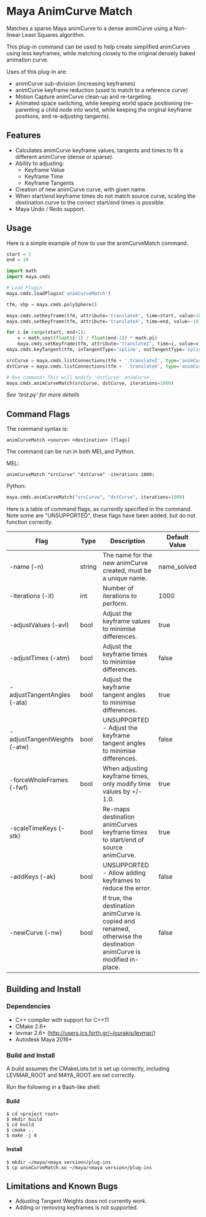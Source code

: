 # Maya AnimCurve Match

Matches a sparse Maya animCurve to a dense animCurve using a Non-linear Least Squares algorithm.

This plug-in command can be used to help create simplified animCurves using less keyframes, while matching closely to the original densely baked animation curve.

Uses of this plug-in are:
- animCurve sub-division (increasing keyframes)
- animCurve keyframe reduction (used to match to a reference curve)
- Motion Capture animCurve clean-up and re-targeting.
- Animated space switching, while keeping world space positioning (re-parenting a child node into world, while keeping the original keyframe positions, and re-adjusting tangents).

## Features

- Calculates animCurve keyframe values, tangents and times to fit a different animCurve (dense or sparse).
- Ability to adjusting:
  - Keyframe Value
  - Keyframe Time
  - Keyframe Tangents
- Creation of new animCurve curve, with given name.
- When start/end keyframe times do not match source curve, scaling the destination curve to the correct start/end times is possible.
- Maya Undo / Redo support.

## Usage

Here is a simple example of how to use the animCurveMatch command.

```python
start = 1
end = 10

import math
import maya.cmds

# Load Plugin
maya.cmds.loadPlugin('animCurveMatch')

tfm, shp = maya.cmds.polySphere()

maya.cmds.setKeyframe(tfm, attribute='translateX', time=start, value=10)
maya.cmds.setKeyframe(tfm, attribute='translateX', time=end, value=-10)

for i in range(start, end+1):
    v = math.cos((float(i-1) / float(end-1)) * math.pi)
    maya.cmds.setKeyframe(tfm, attribute='translateZ', time=i, value=v)
maya.cmds.keyTangent(tfm, inTangentType='spline', outTangentType='spline', time=())

srcCurve = maya.cmds.listConnections(tfm + '.translateZ', type='animCurve')[0]
dstCurve = maya.cmds.listConnections(tfm + '.translateX', type='animCurve')[0]

# Run command! This will modify 'dstCurve' animCurve.
maya.cmds.animCurveMatch(srcCurve, dstCurve, iterations=1000)
```

_See 'test.py' for more details_

## Command Flags

The command syntax is:
```text
animCurveMatch <source> <destination> [flags]
```

The command can be run in both MEL and Python.

MEL:
```text
animCurveMatch "srcCurve" "dstCurve" -iterations 1000;
```

Python:
```python
maya.cmds.animCurveMatch("srcCurve", "dstCurve", iterations=1000)
```

Here is a table of command flags, as currently specified in the command. Note some are "UNSUPPORTED", these flags have been added, but do not function correctly.

| Flag         | Type          | Description | Default Value |
| ------------ | ------------- | ----------- | ------------- |
| -name (-n)   | string        | The name for the new animCurve created, must be a unique name. | name_solved |
| -iterations (-it) | int | Number of iterations to perform. | 1000 |
| -adjustValues (-avl) | bool | Adjust the keyframe values to minimise differences. | true |
| -adjustTimes (-atm) | bool | Adjust the keyframe times to minimise differences. | false |
| -adjustTangentAngles (-ata) | bool | Adjust the keyframe tangent angles to minimise differences. | true |
| -adjustTangentWeights (-atw) | bool | UNSUPPORTED - Adjust the keyframe tangent angles to minimise differences. | false |
| -forceWholeFrames (-fwf) | bool | When adjusting keyframe times, only modify time values by +/- 1.0. | true |
| -scaleTimeKeys (-stk) | bool | Re-maps destination animCurves keyframe times to start/end of source animCurve. | true |
| -addKeys (-ak) | bool | UNSUPPORTED - Allow adding keyframes to reduce the error. | false |
| -newCurve (-nw) | bool | If true, the destination animCurve is copied and renamed, otherwise the destination animCurve is modified in-place. | false |

## Building and Install

### Dependencies

- C++ compiler with support for C++11
- CMake 2.6+
- levmar 2.6+ (http://users.ics.forth.gr/~lourakis/levmar/)
- Autodesk Maya 2016+

### Build and Install

A build assumes the CMakeLists.txt is set up correctly, including LEVMAR_ROOT and MAYA_ROOT are set correctly. 
  
Run the following in a Bash-like shell:

#### Build
```commandline
$ cd <project root>
$ mkdir build
$ cd build
$ cmake ..
$ make -j 4
```

#### Install
```commandline
$ mkdir ~/maya/<maya version>/plug-ins
$ cp animCurveMatch.so ~/maya/<maya version>/plug-ins
```

## Limitations and Known Bugs 

- Adjusting Tangent Weights does not currently work.
- Adding or removing keyframes is not supported.
